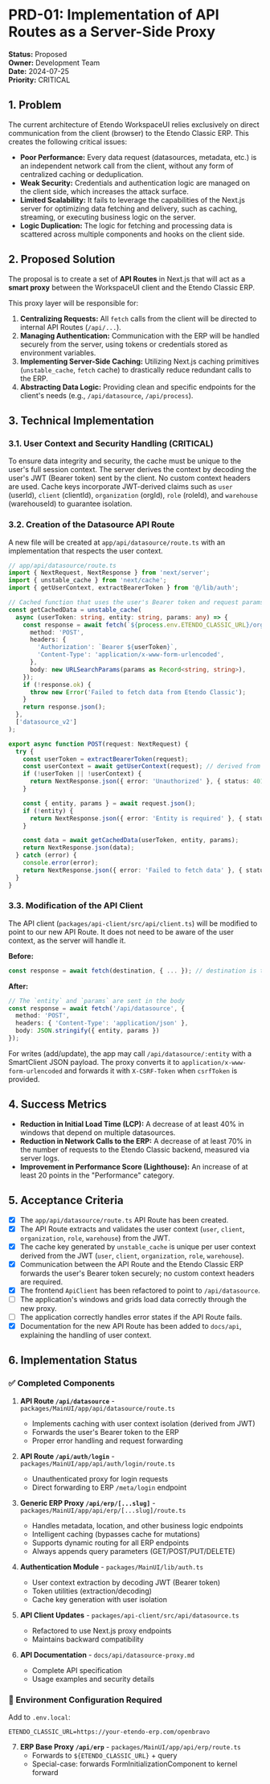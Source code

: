 # PRD-01: Implementation of API Routes as a Server-Side Proxy

**Status:** Proposed  
**Owner:** Development Team  
**Date:** 2024-07-25  
**Priority:** CRITICAL

## 1\. Problem

The current architecture of Etendo WorkspaceUI relies exclusively on direct communication from the client (browser) to the Etendo Classic ERP. This creates the following critical issues:

- **Poor Performance:** Every data request (datasources, metadata, etc.) is an independent network call from the client, without any form of centralized caching or deduplication.
- **Weak Security:** Credentials and authentication logic are managed on the client side, which increases the attack surface.
- **Limited Scalability:** It fails to leverage the capabilities of the Next.js server for optimizing data fetching and delivery, such as caching, streaming, or executing business logic on the server.
- **Logic Duplication:** The logic for fetching and processing data is scattered across multiple components and hooks on the client side.

## 2\. Proposed Solution

The proposal is to create a set of **API Routes** in Next.js that will act as a **smart proxy** between the WorkspaceUI client and the Etendo Classic ERP.

This proxy layer will be responsible for:

1.  **Centralizing Requests:** All `fetch` calls from the client will be directed to internal API Routes (`/api/...`).
2.  **Managing Authentication:** Communication with the ERP will be handled securely from the server, using tokens or credentials stored as environment variables.
3.  **Implementing Server-Side Caching:** Utilizing Next.js caching primitives (`unstable_cache`, `fetch` cache) to drastically reduce redundant calls to the ERP.
4.  **Abstracting Data Logic:** Providing clean and specific endpoints for the client's needs (e.g., `/api/datasource`, `/api/process`).

## 3\. Technical Implementation

### 3.1. User Context and Security Handling (CRITICAL)

To ensure data integrity and security, the cache must be unique to the user's full session context. The server derives the context by decoding the user's JWT (Bearer token) sent by the client. No custom context headers are used. Cache keys incorporate JWT-derived claims such as `user` (userId), `client` (clientId), `organization` (orgId), `role` (roleId), and `warehouse` (warehouseId) to guarantee isolation.

### 3.2. Creation of the Datasource API Route

A new file will be created at `app/api/datasource/route.ts` with an implementation that respects the user context.

```typescript
// app/api/datasource/route.ts
import { NextRequest, NextResponse } from 'next/server';
import { unstable_cache } from 'next/cache';
import { getUserContext, extractBearerToken } from '@/lib/auth';

// Cached function that uses the user's Bearer token and request params
const getCachedData = unstable_cache(
  async (userToken: string, entity: string, params: any) => {
    const response = await fetch(`${process.env.ETENDO_CLASSIC_URL}/org.openbravo.service.datasource/${entity}`, {
      method: 'POST',
      headers: {
        'Authorization': `Bearer ${userToken}`,
        'Content-Type': 'application/x-www-form-urlencoded',
      },
      body: new URLSearchParams(params as Record<string, string>),
    });
    if (!response.ok) {
      throw new Error('Failed to fetch data from Etendo Classic');
    }
    return response.json();
  },
  ['datasource_v2']
);

export async function POST(request: NextRequest) {
  try {
    const userToken = extractBearerToken(request);
    const userContext = await getUserContext(request); // derived from JWT
    if (!userToken || !userContext) {
      return NextResponse.json({ error: 'Unauthorized' }, { status: 401 });
    }

    const { entity, params } = await request.json();
    if (!entity) {
      return NextResponse.json({ error: 'Entity is required' }, { status: 400 });
    }

    const data = await getCachedData(userToken, entity, params);
    return NextResponse.json(data);
  } catch (error) {
    console.error(error);
    return NextResponse.json({ error: 'Failed to fetch data' }, { status: 500 });
  }
}
```

### 3.3. Modification of the API Client

The API client (`packages/api-client/src/api/client.ts`) will be modified to point to our new API Route. It does not need to be aware of the user context, as the server will handle it.

**Before:**

```typescript
const response = await fetch(destination, { ... }); // destination is the ERP URL
```

**After:**

```typescript
// The `entity` and `params` are sent in the body
const response = await fetch('/api/datasource', {
  method: 'POST',
  headers: { 'Content-Type': 'application/json' },
  body: JSON.stringify({ entity, params })
});
```

For writes (add/update), the app may call `/api/datasource/:entity` with a SmartClient JSON payload. The proxy converts it to `application/x-www-form-urlencoded` and forwards it with `X-CSRF-Token` when `csrfToken` is provided.

## 4\. Success Metrics

- **Reduction in Initial Load Time (LCP):** A decrease of at least 40% in windows that depend on multiple datasources.
- **Reduction in Network Calls to the ERP:** A decrease of at least 70% in the number of requests to the Etendo Classic backend, measured via server logs.
- **Improvement in Performance Score (Lighthouse):** An increase of at least 20 points in the "Performance" category.

## 5\. Acceptance Criteria

- [x] The `app/api/datasource/route.ts` API Route has been created.
- [x] The API Route extracts and validates the user context (`user`, `client`, `organization`, `role`, `warehouse`) from the JWT.
- [x] The cache key generated by `unstable_cache` is unique per user context derived from the JWT (`user`, `client`, `organization`, `role`, `warehouse`).
- [x] Communication between the API Route and the Etendo Classic ERP forwards the user's Bearer token securely; no custom context headers are required.
- [x] The frontend `ApiClient` has been refactored to point to `/api/datasource`.
- [ ] The application's windows and grids load data correctly through the new proxy.
- [ ] The application correctly handles error states if the API Route fails.
- [x] Documentation for the new API Route has been added to `docs/api`, explaining the handling of user context.

## 6\. Implementation Status

### ✅ Completed Components

1. **API Route `/api/datasource`** - `packages/MainUI/app/api/datasource/route.ts`
   - Implements caching with user context isolation (derived from JWT)
   - Forwards the user's Bearer token to the ERP
   - Proper error handling and request forwarding

2. **API Route `/api/auth/login`** - `packages/MainUI/app/api/auth/login/route.ts`
   - Unauthenticated proxy for login requests
   - Direct forwarding to ERP `/meta/login` endpoint

3. **Generic ERP Proxy `/api/erp/[...slug]`** - `packages/MainUI/app/api/erp/[...slug]/route.ts`
   - Handles metadata, location, and other business logic endpoints
   - Intelligent caching (bypasses cache for mutations)
   - Supports dynamic routing for all ERP endpoints
   - Always appends query parameters (GET/POST/PUT/DELETE)

4. **Authentication Module** - `packages/MainUI/lib/auth.ts`
   - User context extraction by decoding JWT (Bearer token)
   - Token utilities (extraction/decoding)
   - Cache key generation with user isolation

5. **API Client Updates** - `packages/api-client/src/api/datasource.ts`
   - Refactored to use Next.js proxy endpoints
   - Maintains backward compatibility

6. **API Documentation** - `docs/api/datasource-proxy.md`
   - Complete API specification
   - Usage examples and security details

### 🔄 Environment Configuration Required

Add to `.env.local`:
```env
ETENDO_CLASSIC_URL=https://your-etendo-erp.com/openbravo
```
7. **ERP Base Proxy `/api/erp`** - `packages/MainUI/app/api/erp/route.ts`
   - Forwards to `${ETENDO_CLASSIC_URL}` + query
   - Special-case: forwards FormInitializationComponent to kernel forward
